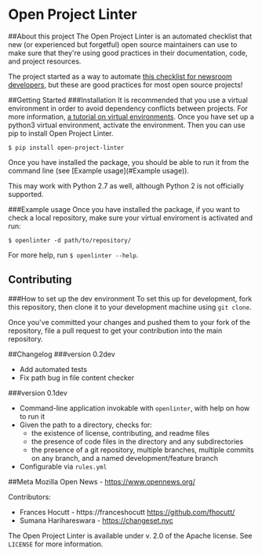 # Open Project Linter

##About this project
The Open Project Linter is an automated checklist that new (or experienced
but forgetful) open source maintainers can use to make sure that they're
using good practices in their documentation, code, and project resources.

The project started as a way to automate
[this checklist for newsroom developers](https://docs.google.com/document/d/1kTtHAgzlyteODMia1JmIGbKkjGugxKMZfxoWEGdku_Q/edit#),
but these are good practices for most open source projects!

##Getting Started
###Installation
It is recommended that you use a virtual environment in order to avoid
dependency conflicts between projects. For more information,
[a tutorial on virtual environments](http://docs.python-guide.org/en/latest/dev/virtualenvs/).
Once you have set up a python3 virtual environment, activate the environment.
Then you can use pip to install Open Project Linter.
```
$ pip install open-project-linter
```
Once you have installed the package, you should be able to run it from the
command line (see [Example usage](#Example usage)).

This may work with Python 2.7 as well, although Python 2 is not officially
supported.

###Example usage
Once you have installed the package, if you want to check a local repository,
make sure your virtual enviroment is activated and run:
```
$ openlinter -d path/to/repository/
```

For more help, run `$ openlinter --help`.

## Contributing
###How to set up the dev environment
To set this up for development, fork this repository, then clone it to
your development machine using `git clone`.

Once you've committed your changes and pushed them to your fork of the
repository, file a pull request to get your contribution into the main
repository.

##Changelog
###version 0.2dev
* Add automated tests
* Fix path bug in file content checker

###version 0.1dev
* Command-line application invokable with `openlinter`, with help on
  how to run it
* Given the path to a directory, checks for:
    * the existence of license, contributing, and readme files
    * the presence of code files in the directory and any subdirectories
    * the presence of a git repository, multiple branches,
      multiple commits on any branch, and a named development/feature branch
* Configurable via `rules.yml`

##Meta
Mozilla Open News - https://www.opennews.org/

Contributors:
* Frances Hocutt - https://franceshocutt https://github.com/fhocutt/
* Sumana Harihareswara - https://changeset.nyc

The Open Project Linter is available under v. 2.0 of the Apache license.
See `LICENSE` for more information.

